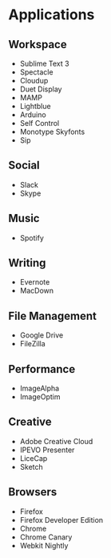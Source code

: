 # Applications

## Workspace

- Sublime Text 3
- Spectacle
- Cloudup
- Duet Display
- MAMP
- Lightblue
- Arduino
- Self Control
- Monotype Skyfonts
- Sip

## Social

- Slack
- Skype

## Music

- Spotify

## Writing

- Evernote
- MacDown

## File Management

- Google Drive
- FileZilla

## Performance

- ImageAlpha
- ImageOptim

## Creative

- Adobe Creative Cloud
- IPEVO Presenter
- LiceCap
- Sketch

## Browsers

- Firefox
- Firefox Developer Edition
- Chrome
- Chrome Canary
- Webkit Nightly